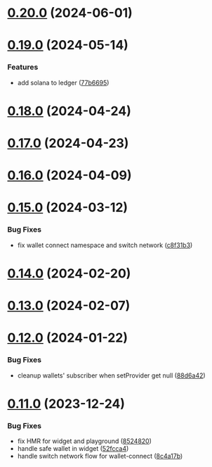 # [0.20.0](https://github.com/rango-exchange/rango-client/compare/wallets-react@0.19.0...wallets-react@0.20.0) (2024-06-01)



# [0.19.0](https://github.com/rango-exchange/rango-client/compare/wallets-react@0.18.0...wallets-react@0.19.0) (2024-05-14)


### Features

* add solana to ledger ([77b6695](https://github.com/rango-exchange/rango-client/commit/77b6695758165f9258a0ba5bd3b2cf39b0b2aab5))



# [0.18.0](https://github.com/rango-exchange/rango-client/compare/wallets-react@0.17.0...wallets-react@0.18.0) (2024-04-24)



# [0.17.0](https://github.com/rango-exchange/rango-client/compare/wallets-react@0.16.0...wallets-react@0.17.0) (2024-04-23)



# [0.16.0](https://github.com/rango-exchange/rango-client/compare/wallets-react@0.15.0...wallets-react@0.16.0) (2024-04-09)



# [0.15.0](https://github.com/rango-exchange/rango-client/compare/wallets-react@0.14.0...wallets-react@0.15.0) (2024-03-12)


### Bug Fixes

* fix wallet connect namespace and switch network ([c8f31b3](https://github.com/rango-exchange/rango-client/commit/c8f31b3ddf4ceeaf745bc089f530b6a4b1eb9637))



# [0.14.0](https://github.com/rango-exchange/rango-client/compare/wallets-react@0.13.0...wallets-react@0.14.0) (2024-02-20)



# [0.13.0](https://github.com/rango-exchange/rango-client/compare/wallets-react@0.12.0...wallets-react@0.13.0) (2024-02-07)



# [0.12.0](https://github.com/rango-exchange/rango-client/compare/wallets-react@0.11.0...wallets-react@0.12.0) (2024-01-22)


### Bug Fixes

* cleanup wallets' subscriber when setProvider get null ([88d6a42](https://github.com/rango-exchange/rango-client/commit/88d6a423c49b34b3d9ff567e22df36c3b009bb76))



# [0.11.0](https://github.com/rango-exchange/rango-client/compare/wallets-react@0.10.0...wallets-react@0.11.0) (2023-12-24)


### Bug Fixes

* fix HMR for widget and playground ([8524820](https://github.com/rango-exchange/rango-client/commit/8524820f10cf0b8921f3db0c4f620ff98daa4103))
* handle safe wallet in widget ([52fcca4](https://github.com/rango-exchange/rango-client/commit/52fcca49315f7e2edb4655ae7b9cd0792c2800d7))
* handle switch network flow for wallet-connect ([8c4a17b](https://github.com/rango-exchange/rango-client/commit/8c4a17b47b2919820a4e0726f6d1c48b8994abe3))




